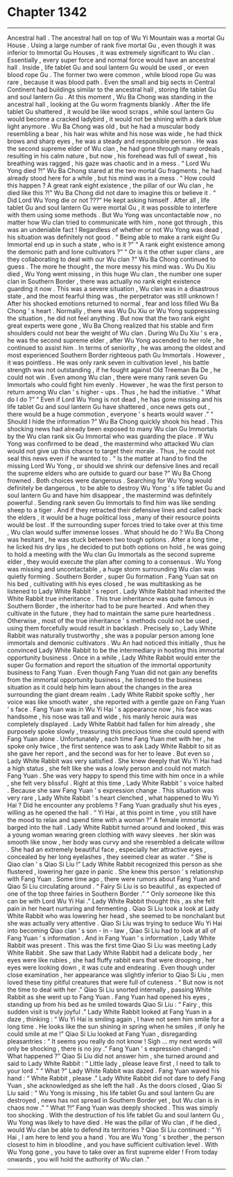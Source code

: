 
# Chapter 1342


---

Ancestral hall .
The ancestral hall on top of Wu Yi Mountain was a mortal Gu House . Using a large number of rank five mortal Gu , even though it was inferior to Immortal Gu Houses , it was extremely significant to Wu clan .
Essentially , every super force and normal force would have an ancestral hall . Inside , life tablet Gu and soul lantern Gu would be used , or even blood rope Gu .
The former two were common , while blood rope Gu was rare , because it was blood path .
Even the small and big sects in Central Continent had buildings similar to the ancestral hall , storing life tablet Gu and soul lantern Gu .
At this moment , Wu Ba Chong was standing in the ancestral hall , looking at the Gu worm fragments blankly .
After the life tablet Gu shattered , it would be like wood scraps , while soul lantern Gu would become a cracked ladybird , it would not be shining with a dark blue light anymore .
Wu Ba Chong was old , but he had a muscular body resembling a bear , his hair was white and his nose was wide , he had thick brows and sharp eyes , he was a steady and responsible person .
He was the second supreme elder of Wu clan , he had gone through many ordeals , resulting in his calm nature , but now , his forehead was full of sweat , his breathing was ragged , his gaze was chaotic and in a mess .
“ Lord Wu Yong died ?!” Wu Ba Chong stared at the two mortal Gu fragments , he had already stood here for a while , but his mind was in a mess .
“ How could this happen ? A great rank eight existence , the pillar of our Wu clan , he died like this ?!” Wu Ba Chong did not dare to imagine this or believe it .
“ Did Lord Wu Yong die or not ???” He kept asking himself .
After all , life tablet Gu and soul lantern Gu were mortal Gu , it was possible to interfere with them using some methods .
But Wu Yong was uncontactable now , no matter how Wu clan tried to communicate with him , none got through , this was an undeniable fact !
Regardless of whether or not Wu Yong was dead , his situation was definitely not good .
“ Being able to make a rank eight Gu Immortal end up in such a state , who is it ?”
“ A rank eight existence among the demonic path and lone cultivators ?”
“ Or is it the other super clans , are they collaborating to deal with our Wu clan ?”
Wu Ba Chong continued to guess .
The more he thought , the more messy his mind was .
Wu Du Xiu died , Wu Yong went missing , in this huge Wu clan , the number one super clan in Southern Border , there was actually no rank eight existence guarding it now .
This was a severe situation , Wu clan was in a disastrous state , and the most fearful thing was , the perpetrator was still unknown !
After his shocked emotions returned to normal , fear and loss filled Wu Ba Chong ’ s heart .
Normally , there was Wu Du Xiu or Wu Yong suppressing the situation , he did not feel anything .
But now that the two rank eight great experts were gone , Wu Ba Chong realized that his stable and firm shoulders could not bear the weight of Wu clan .
During Wu Du Xiu ’ s era , he was the second supreme elder , after Wu Yong ascended to her role , he continued to assist him . In terms of seniority , he was among the oldest and most experienced Southern Border righteous path Gu Immortals .
However , it was pointless .
He was only rank seven in cultivation level , his battle strength was not outstanding , if he fought against Old Treeman Ba De , he could not win . Even among Wu clan , there were many rank seven Gu Immortals who could fight him evenly .
However , he was the first person to return among Wu clan ’ s higher - ups .
Thus , he had the initiative .
“ What do I do ?”
“ Even if Lord Wu Yong is not dead , he has gone missing and his life tablet Gu and soul lantern Gu have shattered , once news gets out , there would be a huge commotion , everyone ’ s hearts would waver .”
“ Should I hide the information ?”
Wu Ba Chong quickly shook his head .
This shocking news had already been exposed to many Wu clan Gu Immortals by the Wu clan rank six Gu Immortal who was guarding the place .
If Wu Yong was confirmed to be dead , the mastermind who attacked Wu clan would not give up this chance to target their morale .
Thus , he could not seal this news even if he wanted to .
“ Is the matter at hand to find the missing Lord Wu Yong , or should we shrink our defensive lines and recall the supreme elders who are outside to guard our base ?”
Wu Ba Chong frowned .
Both choices were dangerous .
Searching for Wu Yong would definitely be dangerous , to be able to destroy Wu Yong ’ s life tablet Gu and soul lantern Gu and have him disappear , the mastermind was definitely powerful . Sending rank seven Gu Immortals to find him was like sending sheep to a tiger .
And if they retracted their defensive lines and called back the elders , it would be a huge political loss , many of their resource points would be lost . If the surrounding super forces tried to take over at this time , Wu clan would suffer immense losses .
What should he do ?
Wu Ba Chong was hesitant , he was stuck between two tough options .
After a long time , he licked his dry lips , he decided to put both options on hold , he was going to hold a meeting with the Wu clan Gu Immortals as the second supreme elder , they would execute the plan after coming to a consensus .
Wu Yong was missing and uncontactable , a huge storm surrounding Wu clan was quietly forming .
Southern Border , super Gu formation .
Fang Yuan sat on his bed , cultivating with his eyes closed , he was multitasking as he listened to Lady White Rabbit ’ s report .
Lady White Rabbit had inherited the White Rabbit true inheritance .
This true inheritance was quite famous in Southern Border , the inheritor had to be pure hearted . And when they cultivate in the future , they had to maintain the same pure heartedness . Otherwise , most of the true inheritance ’ s methods could not be used , using them forcefully would result in backlash .
Precisely so , Lady White Rabbit was naturally trustworthy , she was a popular person among lone immortals and demonic cultivators .
Wu An had noticed this initially , thus he convinced Lady White Rabbit to be the intermediary in hosting this immortal opportunity business .
Once in a while , Lady White Rabbit would enter the super Gu formation and report the situation of the immortal opportunity business to Fang Yuan .
Even though Fang Yuan did not gain any benefits from the immortal opportunity business , he listened to the business situation as it could help him learn about the changes in the area surrounding the giant dream realm .
Lady White Rabbit spoke softly , her voice was like smooth water , she reported with a gentle gaze on Fang Yuan ’ s face .
Fang Yuan was in Wu Yi Hai ’ s appearance now , his face was handsome , his nose was tall and wide , his manly heroic aura was completely displayed .
Lady White Rabbit had fallen for him already , she purposely spoke slowly , treasuring this precious time she could spend with Fang Yuan alone .
Unfortunately , each time Fang Yuan met with her , he spoke only twice , the first sentence was to ask Lady White Rabbit to sit as she gave her report , and the second was for her to leave .
But even so , Lady White Rabbit was very satisfied .
She knew deeply that Wu Yi Hai had a high status , she felt like she was a lowly person and could not match Fang Yuan . She was very happy to spend this time with him once in a while , she felt very blissful .
Right at this time , Lady White Rabbit ’ s voice halted .
Because she saw Fang Yuan ’ s expression change .
This situation was very rare , Lady White Rabbit ’ s heart clenched , what happened to Wu Yi Hai ? Did he encounter any problems ?
Fang Yuan gradually shut his eyes , willing as he opened the hall .
“ Yi Hai , at this point in time , you still have the mood to relax and spend time with a woman ?” A female immortal barged into the hall .
Lady White Rabbit turned around and looked , this was a young woman wearing green clothing with wavy sleeves . her skin was smooth like snow , her body was curvy and she resembled a delicate willow .
She had an extremely beautiful face , especially her attractive eyes , concealed by her long eyelashes , they seemed clear as water .
“ She is Qiao clan ’ s Qiao Si Liu !” Lady White Rabbit recognized this person as she flustered , lowering her gaze in panic .
She knew this person ’ s relationship with Fang Yuan .
Some time ago , there were rumors about Fang Yuan and Qiao Si Liu circulating around .
“ Fairy Si Liu is so beautiful , as expected of one of the top three fairies in Southern Border .”
“ Only someone like this can be with Lord Wu Yi Hai .”
Lady White Rabbit thought this , as she felt pain in her heart nurturing and fermenting .
Qiao Si Liu took a look at Lady White Rabbit who was lowering her head , she seemed to be nonchalant but she was actually very attentive .
Qiao Si Liu was trying to seduce Wu Yi Hai into becoming Qiao clan ’ s son - in - law , Qiao Si Liu had to look at all of Fang Yuan ’ s information .
And in Fang Yuan ’ s information , Lady White Rabbit was present .
This was the first time Qiao Si Liu was meeting Lady White Rabbit .
She saw that Lady White Rabbit had a delicate body , her eyes were like rubies , she had fluffy rabbit ears that were drooping , her eyes were looking down , it was cute and endearing . Even though under close examination , her appearance was slightly inferior to Qiao Si Liu , men loved these tiny pitiful creatures that were full of cuteness .
“ But now is not the time to deal with her .” Qiao Si Liu snorted internally , passing White Rabbit as she went up to Fang Yuan .
Fang Yuan had opened his eyes , standing up from his bed as he smiled towards Qiao Si Liu : “ Fairy , this sudden visit is truly joyful .”
Lady White Rabbit looked at Fang Yuan in a daze , thinking : “ Wu Yi Hai is smiling again , I have not seen him smile for a long time . He looks like the sun shining in spring when he smiles , if only he could smile at me !”
Qiao Si Liu looked at Fang Yuan , disregarding pleasantries : “ It seems you really do not know ! Sigh … my next words will only be shocking , there is no joy .”
Fang Yuan ’ s expression changed : “ What happened ?”
Qiao Si Liu did not answer him , she turned around and said to Lady White Rabbit : “ Little lady , please leave first , I need to talk to your lord .”
“ What ?” Lady White Rabbit was dazed .
Fang Yuan waved his hand : “ White Rabbit , please .”
Lady White Rabbit did not dare to defy Fang Yuan , she acknowledged as she left the hall .
As the doors closed , Qiao Si Liu said : “ Wu Yong is missing , his life tablet Gu and soul lantern Gu are destroyed , news has not spread in Southern Border yet , but Wu clan is in chaos now .”
“ What ?!” Fang Yuan was deeply shocked .
This was simply too shocking .
With the destruction of his life tablet Gu and soul lantern Gu , Wu Yong was likely to have died .
He was the pillar of Wu clan , if he died , would Wu clan be able to defend its territories ?
Qiao Si Liu continued : “ Yi Hai , I am here to lend you a hand . You are Wu Yong ’ s brother , the person closest to him in bloodline , and you have sufficient cultivation level . With Wu Yong gone , you have to take over as first supreme elder ! From today onwards , you will hold the authority of Wu clan .”

---

